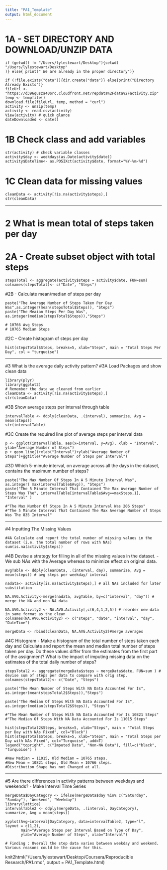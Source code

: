 ```yaml
---
title: "PA1_Template"
output: html_document
---
```


# 1A - SET DIRECTORY AND DOWNLOAD/UNZIP DATA
```{r}
if (getwd() != "/Users/lylestewart/Desktop"){setwd( "/Users/lylestewart/Desktop"
)} else{ print(" We are already in the proper directory")}

if (!file.exists("data")){dir.create("data")} else{print("Directory Already Exists")}
fileUrl <- "https://d396qusza40orc.cloudfront.net/repdata%2Fdata%2Factivity.zip"
temp <- tempfile()
download.file(fileUrl, temp, method = "curl")
activity <- unzip(temp)
activity <- read.csv(activity)
View(activity) # quick glance 
dateDownloaded <- date()
```
# 1B Check class and add variables 
```{r}
str(activity) # check variable classes  
activity$day <- weekdays(as.Date(activity$date))
activity$DateTime<- as.POSIXct(activity$date, format="%Y-%m-%d") 
```
# 1C Clean data for missing values 
```{r}
cleanData <- activity[!is.na(activity$steps),]
str(cleanData)
```

_____________________________________________
# 2 What is mean total of steps taken per day
# 2A - Create subset object with total steps
```{r}
stepsTotal <- aggregate(activity$steps ~ activity$date, FUN=sum)
colnames(stepsTotal)<- c("Date", "Steps")
```
#2B  - Calculate mean/median of steps per day
```{r}
paste("The Average Number of Steps Taken Per Day Was",as.integer(mean(stepsTotal$Steps)), "Steps")
paste("The Meaian Steps Per Day Was", as.integer(median(stepsTotal$Steps)),"Steps")

# 10766 Avg Steps 
# 10765 Median Steps 
```
#2C  - Create histogram of steps per day 
```{r, echo=FALSE}
hist(stepsTotal$Steps, breaks=5, xlab="Steps", main = "Total Steps Per Day", col = "turquoise")
```
_____________________________________________
#3 What is the average daily activity pattern?
#3A Load Packages and show clean data 
```{r}
library(plyr)
library(ggplot2)
# Remember the data we cleaned from earlier
cleanData <- activity[!is.na(activity$steps),]
str(cleanData)
```

#3B Show average steps per interval through table
```{r}
intervalTable <- ddply(cleanData, .(interval), summarize, Avg = mean(steps))
str(intervalTable)
```

#3C Create the required line plot of average steps per interval data 
```{r, echo=FALSE}
p <- ggplot(intervalTable, aes(x=interval, y=Avg), xlab = "Interval", ylab="Average Number of Steps")
p + geom_line()+xlab("Interval")+ylab("Average Number of Steps")+ggtitle("Average Number of Steps per Interval")
```

#3D Which 5-minute interval, on average across all the days in the dataset, contains the maximum number of steps?
```{r}
paste("The Max Number Of Steps In A 5 Minute Interval Was", as.integer( max(intervalTable$Avg)), "Steps")
paste("The 5 Minute Interval That Contained The Max Average Number of Steps Was The", intervalTable[intervalTable$Avg==maxSteps,1], "Interval" )

#"The Max Number Of Steps In A 5 Minute Interval Was 206 Steps"
#"The 5 Minute Interval That Contained The Max Average Number of Steps Was The 835 Interval"
```

_____________________________________________
#4 Inputting The Missing Values
```{r}
#4A Calculate and report the total number of missing values in the dataset (i.e. the total number of rows with NAs)
sum(is.na(activity$steps)) 
```

#4B Devise a strategy for filling in all of the missing values in the dataset. - We sub NAs with the Average whereas to minimize effect on original data. 
```{r}
avgTable <- ddply(cleanData, .(interval, day), summarize, Avg = mean(steps)) # avg steps per weekday/ interval 

nadata<- activity[is.na(activity$steps),] # all NAs included for later substitution

NA.AVG.Activity<-merge(nadata, avgTable, by=c("interval", "day")) # merge the NA and non NA data 

NA.AVG.Activity2 <- NA.AVG.Activity[,c(6,4,1,2,5)] # reorder new data in same format as the clean 
colnames(NA.AVG.Activity2) <- c("steps", "date", "interval", "day", "DateTime")

mergeData <- rbind(cleanData, NA.AVG.Activity2)#merge averages 
```
#4C Histogram - Make a histogram of the total number of steps taken each day and Calculate and report the mean and median total number of steps taken per day. Do these values differ from the estimates from the first part of the assignment? What is the impact of imputing missing data on the estimates of the total daily number of steps?
```{r}
stepsTotal2 <- aggregate(mergeData$steps ~ mergeData$date, FUN=sum ) # devise sum of steps per data to compare with orig step.
colnames(stepsTotal2)<- c("Date", "Steps") 

paste("The Mean Number of Steps With NA Data Accounted For Is", as.integer(mean(stepsTotal2$Steps)),"Steps")

paste("The Median Of Steps With NA Data Accounted For Is", as.integer(median(stepsTotal2$Steps)), "Steps")

#"The Mean Number of Steps With NA Data Accounted For Is 10821 Steps"
#"The Median Of Steps With NA Data Accounted For Is 11015 Steps"
```

```{r, echo=FALSE}
hist(stepsTotal2$Steps, breaks=5, xlab="Steps", main = "Total Steps per Day with NAs Fixed", col="Black")
hist(stepsTotal$Steps, breaks=5, xlab="Steps", main = "Total Steps per Day with NAs Fixed", col="Turquoise", add=T)
legend("topright", c("Imputed Data", "Non-NA Data"), fill=c("black", "turquoise") )
```

```{r}
#New Median = 11015, Old Median = 10765 steps. 
#New Mean = 10821 steps, Old Mean = 10766 steps.
#Distribution Shape has not Changed at all. 
```

_____________________________________________
#5 Are there differences in activity patterns between weekdays and weekends? - Make Interval Time Series
```{r}
mergeData$DayCategory <- ifelse(mergeData$day %in% c("Saturday", "Sunday"), "Weekend", "Weekday")
library(lattice) 
intervalTable2 <- ddply(mergeData, .(interval, DayCategory), summarize, Avg = mean(steps))
```

```{r}
xyplot(Avg~interval|DayCategory, data=intervalTable2, type="l",  layout = c(1,2),
       main="Average Steps per Interval Based on Type of Day", 
       ylab="Average Number of Steps", xlab="Interval")
```

```{r}
# Finding : Overall the step data varies between weekday and weekend. Various reasons could be the cause for this. 
```

knit2html("/Users/lylestewart/Desktop/Coursera/Reproducible Research/PA1.rmd", output = PA1_Template.html)
